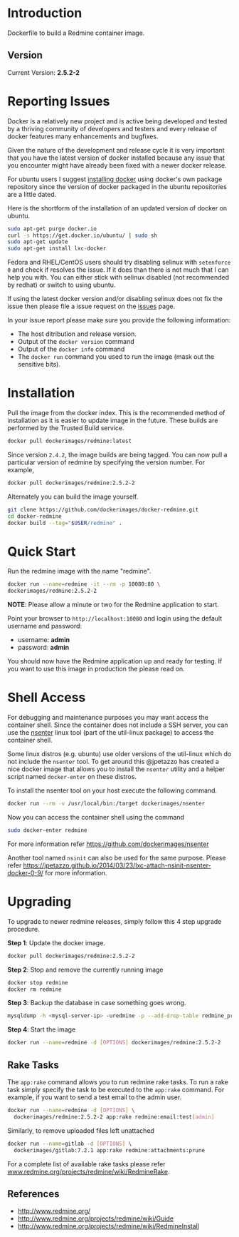 # Introduction

Dockerfile to build a Redmine container image.

## Version

Current Version: **2.5.2-2**

# Reporting Issues

Docker is a relatively new project and is active being developed and tested by a thriving community of developers and testers and every release of docker features many enhancements and bugfixes.

Given the nature of the development and release cycle it is very important that you have the latest version of docker installed because any issue that you encounter might have already been fixed with a newer docker release.

For ubuntu users I suggest [installing docker](https://docs.docker.com/installation/ubuntulinux/) using docker's own package repository since the version of docker packaged in the ubuntu repositories are a little dated.

Here is the shortform of the installation of an updated version of docker on ubuntu.

```bash
sudo apt-get purge docker.io
curl -s https://get.docker.io/ubuntu/ | sudo sh
sudo apt-get update
sudo apt-get install lxc-docker
```

Fedora and RHEL/CentOS users should try disabling selinux with `setenforce 0` and check if resolves the issue. If it does than there is not much that I can help you with. You can either stick with selinux disabled (not recommended by redhat) or switch to using ubuntu.

If using the latest docker version and/or disabling selinux does not fix the issue then please file a issue request on the [issues](https://github.com/dockerimages/docker-redmine/issues) page.

In your issue report please make sure you provide the following information:

- The host ditribution and release version.
- Output of the `docker version` command
- Output of the `docker info` command
- The `docker run` command you used to run the image (mask out the sensitive bits).

# Installation

Pull the image from the docker index. This is the recommended method of installation as it is easier to update image in the future. These builds are performed by the Trusted Build service.

```bash
docker pull dockerimages/redmine:latest
```

Since version `2.4.2`, the image builds are being tagged. You can now pull a particular version of redmine by specifying the version number. For example,

```bash
docker pull dockerimages/redmine:2.5.2-2
```

Alternately you can build the image yourself.

```bash
git clone https://github.com/dockerimages/docker-redmine.git
cd docker-redmine
docker build --tag="$USER/redmine" .
```

# Quick Start

Run the redmine image with the name "redmine".

```bash
docker run --name=redmine -it --rm -p 10080:80 \
dockerimages/redmine:2.5.2-2
```

**NOTE**: Please allow a minute or two for the Redmine application to start.

Point your browser to `http://localhost:10080` and login using the default username and password:

* username: **admin**
* password: **admin**

You should now have the Redmine application up and ready for testing. If you want to use this image in production the please read on.



# Shell Access

For debugging and maintenance purposes you may want access the container shell. Since the container does not include a SSH server, you can use the [nsenter](http://man7.org/linux/man-pages/man1/nsenter.1.html) linux tool (part of the util-linux package) to access the container shell.

Some linux distros (e.g. ubuntu) use older versions of the util-linux which do not include the `nsenter` tool. To get around this @jpetazzo has created a nice docker image that allows you to install the `nsenter` utility and a helper script named `docker-enter` on these distros.

To install the nsenter tool on your host execute the following command.

```bash
docker run --rm -v /usr/local/bin:/target dockerimages/nsenter
```

Now you can access the container shell using the command

```bash
sudo docker-enter redmine
```

For more information refer https://github.com/dockerimages/nsenter

Another tool named `nsinit` can also be used for the same purpose. Please refer https://jpetazzo.github.io/2014/03/23/lxc-attach-nsinit-nsenter-docker-0-9/ for more information.

# Upgrading

To upgrade to newer redmine releases, simply follow this 4 step upgrade procedure.

**Step 1**: Update the docker image.

```bash
docker pull dockerimages/redmine:2.5.2-2
```

**Step 2**: Stop and remove the currently running image

```bash
docker stop redmine
docker rm redmine
```

**Step 3**: Backup the database in case something goes wrong.

```bash
mysqldump -h <mysql-server-ip> -uredmine -p --add-drop-table redmine_production > redmine.sql
```

**Step 4**: Start the image

```bash
docker run --name=redmine -d [OPTIONS] dockerimages/redmine:2.5.2-2
```

## Rake Tasks

The `app:rake` command allows you to run redmine rake tasks. To run a rake task simply specify the task to be executed to the `app:rake` command. For example, if you want to send a test email to the admin user.

```bash
docker run --name=redmine -d [OPTIONS] \
  dockerimages/redmine:2.5.2-2 app:rake redmine:email:test[admin]
```

Similarly, to remove uploaded files left unattached

```bash
docker run --name=gitlab -d [OPTIONS] \
  dockerimages/gitlab:7.2.1 app:rake redmine:attachments:prune
```

For a complete list of available rake tasks please refer www.redmine.org/projects/redmine/wiki/RedmineRake.

## References
  * http://www.redmine.org/
  * http://www.redmine.org/projects/redmine/wiki/Guide
  * http://www.redmine.org/projects/redmine/wiki/RedmineInstall

